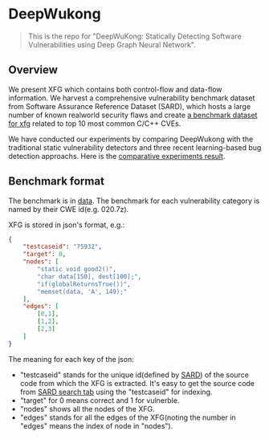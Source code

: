 # DeepWukong

> This is the repo for "DeepWuKong: Statically Detecting Software Vulnerabilities using Deep Graph Neural Network".

## Overview

We present XFG which contains both control-flow and data-flow information. We harvest a comprehensive vulnerability benchmark dataset from Software Assurance Reference Dataset (SARD), which hosts a large number of known realworld security flaws and create [a benchmark dataset for xfg](https://github.com/DeepWukong/DeepWukong/blob/master/data) related to top 10 most common C/C++ CVEs. 

We have conducted our experiments by comparing DeepWukong with the traditional static vulnerability detectors and three recent learning-based bug detection approachs. Here is the [comparative experiments result](https://github.com/DeepWukong/DeepWukong/blob/master/result.json). 

## Benchmark format

The benchmark is in [data](https://github.com/DeepWukong/DeepWukong/blob/master/data). The benchmark for each vulnerability category is named by their CWE id(e.g. 020.7z). 

XFG is stored in json's format, e.g.:

```json
{
    "testcaseid": "75932",
    "target": 0,
    "nodes": [
        "static void good2()",
        "char data[150], dest[100];",
        "if(globalReturnsTrue())",
        "memset(data, 'A', 149);"
    ],
    "edges": [
        [0,1],
        [1,2],
        [2,3]
    ]
}
```

The meaning for each key of the json:

  - "testcaseid" stands for the unique id(defined by [SARD](https://samate.nist.gov/SARD)) of the source code from which the XFG is extracted. It's easy to get the source code from [SARD search tab](https://samate.nist.gov/SARD/search.php) using the "testcaseid" for indexing. 
  - "target" for 0 means correct and 1 for vulnerble. 
  - "nodes" shows all the nodes of the XFG. 
  - "edges" stands for all the edges of the XFG(noting the number in "edges" means the index of node in "nodes").
